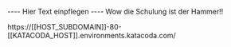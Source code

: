 ---- Hier Text einpflegen ----
Wow die Schulung ist der Hammer!!

https://[[HOST_SUBDOMAIN]]-80-[[KATACODA_HOST]].environments.katacoda.com/